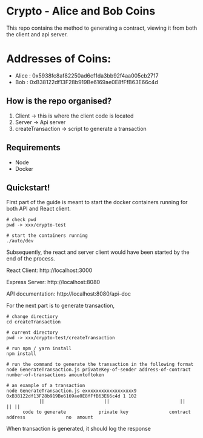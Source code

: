 # Crypto - Alice and Bob Coins
This repo contains the method to generating a contract, viewing it from both the client and api server.

# Addresses of Coins:
* Alice : 0x5938fc8af82250ad6cf1da3bb92f4aa005cb2717
* Bob : 0xB38122df13F28b919Be6169ae0E8fFfB63E66c4d

## How is the repo organised?
1. Client -> this is where the client code is located
2. Server -> Api server
3. createTransaction -> script to generate a transaction

## Requirements
* Node 
* Docker

## Quickstart!
First part of the guide is meant to start the docker containers running for both API and React client.

``` shell
# check pwd
pwd -> xxx/crypto-test

# start the containers running
./auto/dev
```

Subsequently, the react and server client would have been started by the end of the process.

React Client: http://localhost:3000

Express Server: http://localhost:8080

API documentation: http://localhost:8080/api-doc

For the next part is to generate transaction,

```shell
# change directiory
cd createTransaction

# current directory
pwd -> xxx/crypto-test/createTransaction

# run npm / yarn install
npm install 

# run the command to generate the transaction in the following format
node GenerateTransaction.js privateKey-of-sender address-of-contract number-of-transactions amountoftoken

# an example of a transaction
node GenerateTransaction.js exxxxxxxxxxxxxxxxxx9 0xB38122df13F28b919Be6169ae0E8fFfB63E66c4d 1 102
            ||                      ||                          ||                          || ||
      code to generate            private key               contract address               no  amount
```

When transaction is generated, it should log the response
